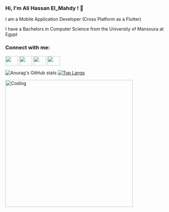 ### Hi, I'm Ali Hassan El_Mahdy !  👋
 
 I am a Mobile Application Developer (Cross Platform as a Flutter) 

 I have a Bachelors in Computer Science from the University of Mansoura at Egypt

<h3 align="left">Connect with me:</h3>
<p align="left">
<a href="https://twitter.com/Rooney404" target="blank"><img align="center" src="https://cdn.jsdelivr.net/npm/simple-icons@3.0.1/icons/twitter.svg" alt="" height="30" width="40" /></a>
<a href="https://www.linkedin.com/in/ali-elmahdy-460558169/" target="blank"><img align="center" src="https://cdn.jsdelivr.net/npm/simple-icons@3.0.1/icons/linkedin.svg" alt="" height="30" width="40" /></a>
<a href="https://www.instagram.com/alielmahdy11" target="blank"><img align="center" src="https://cdn.jsdelivr.net/npm/simple-icons@3.0.1/icons/instagram.svg" alt="" height="30" width="40" /></a>
<a href="https://www.facebook.com/ali.elmahdy.319" target="blank"><img align="center" src="https://cdn.jsdelivr.net/npm/simple-icons@3.0.1/icons/facebook.svg" alt="" height="30" width="40" /></a>
 
 ![Anurag's GitHub stats](https://github-readme-stats.vercel.app/api?username=Alihassan20&hide=contribs,prs&show_icons=true)  [![Top Langs](https://github-readme-stats.vercel.app/api/top-langs/?username=Alihassan20&layout=compact)](https://github.com/Alihassan20/github-readme-stats)
         
</p> <img alt="Coding" width="400" src="https://camo.githubusercontent.com/e220312fa9d2fc06c614f678b1e628bd867d9f5780bcac14afc2dbe0494f9132/68747470733a2f2f6d69726f2e6d656469756d2e636f6d2f6d61782f3837352f312a557263323873626e4f52474f57356f796f68513036672e676966">



